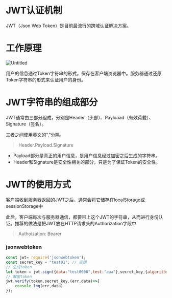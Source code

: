 # JWT认证机制

JWT（Json Web Token）是目前最流行的跨域认证解决方案。

# 工作原理

![Untitled](JWT%E8%AE%A4%E8%AF%81%E6%9C%BA%E5%88%B6%20fcedcf5928524ce2ad630ce172a75316/Untitled.png)

用户的信息通过Token字符串的形式，保存在客户端浏览器中。服务器通过还原Token字符串的形式来认证用户的身份。

# JWT字符串的组成部分

JWT通常由三部分组成，分别是Header（头部）、Payloaad（有效荷载）、Signature（签名）。

三者之间使用英文的“.”分隔。

> Header.Payload.Signature
> 
- Payload部分是真正的用户信息，是用户信息经过加密之后生成的字符串。
- Header和Signature是安全性相关的部分，只是为了保证Token的安全性。

# JWT的使用方式

客户端收到服务器返回的JWT之后，通常会将它储存在localStorage或sessionStorage中

此后，客户端每次与服务器通信，都要带上这个JWT的字符串，从而进行身份认证。推荐的做法是把JWT放在HTTP请求头的Authorization字段中

> Authoization: Bearer<token>

### jsonwebtoken

~~~ js
const jwt= require('jsonwebtoken');
const secret_key = "test01"; // 密钥
// 生成token
let token = jwt.sign({data:"test0000",test:"aaa"},secret_key,{algorithm:"HS256"});
// 解密token
jwt.verify(token,secret_key,(err,data)=>{
    console.log(err,data)
});
~~~

